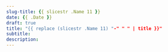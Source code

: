 ```yaml
---
slug-title: {{ slicestr .Name 11 }}
date: {{ .Date }}
draft: true
title: "{{ replace (slicestr .Name 11) "-" " " | title }}"
subtitle:
description:
---
```

